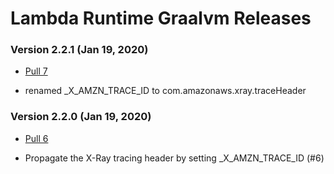 # Lambda Runtime Graalvm Releases #

### Version 2.2.1 (Jan 19, 2020)
- [Pull 7](https://github.com/formkiq/lambda-runtime-graalvm/pull/7)
 * renamed _X_AMZN_TRACE_ID to com.amazonaws.xray.traceHeader
 
### Version 2.2.0 (Jan 19, 2020)
- [Pull 6](https://github.com/formkiq/lambda-runtime-graalvm/pull/6)
 * Propagate the X-Ray tracing header by setting _X_AMZN_TRACE_ID (#6)

